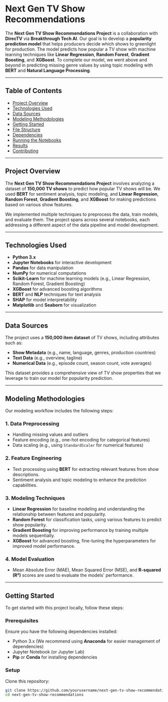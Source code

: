 # Next Gen TV Show Recommendations

The **Next Gen TV Show Recommendations Project** is a collaboration with **DirecTV** via **Breakthrough Tech AI**. Our goal is to develop a **popularity prediction model** that helps producers decide which shows to greenlight for production. The model predicts how popular a TV show with machine learning techniques like **Linear Regression**, **Random Forest**, **Gradient Boosting**, and **XGBoost**. To complete our model, we went above and beyond in predicting missing genre values by using topic modeling with **BERT** and **Natural Language Processing**. 

---

## Table of Contents

- [Project Overview](#project-overview)
- [Technologies Used](#technologies-used)
- [Data Sources](#data-sources)
- [Modeling Methodologies](#modeling-methodologies)
- [Getting Started](#getting-started)
- [File Structure](#file-structure)
- [Dependencies](#dependencies)
- [Running the Notebooks](#running-the-notebooks)
- [Results](#results)
- [Contributing](#contributing)

---

## Project Overview

The **Next Gen TV Show Recommendations Project** involves analyzing a dataset of **150,000 TV shows** to predict how popular TV shows will be. We used **BERT** for sentiment analysis, topic modeling, and **Linear Regression**, **Random Forest**, **Gradient Boosting**, and **XGBoost** for making predictions based on various show features.

We implemented multiple techniques to preprocess the data, train models, and evaluate them. The project spans across several notebooks, each addressing a different aspect of the data pipeline and model development.

---

## Technologies Used

- **Python 3.x**
- **Jupyter Notebooks** for interactive development
- **Pandas** for data manipulation
- **NumPy** for numerical computations
- **Scikit-Learn** for machine learning models (e.g., Linear Regression, Random Forest, Gradient Boosting)
- **XGBoost** for advanced boosting algorithms
- **BERT** and **NLP** techniques for text analysis
- **SHAP** for model interpretability
- **Matplotlib** and **Seaborn** for visualization

---

## Data Sources

The project uses a **150,000 item dataset** of TV shows, including attributes such as:

- **Show Metadata** (e.g., name, language, genres, production countries)
- **Text Data** (e.g., overview, tagline)
- **Numerical Data** (e.g., episode count, season count, vote averages)
  
This dataset provides a comprehensive view of TV show properties that we leverage to train our model for popularity prediction.

---

## Modeling Methodologies

Our modeling workflow includes the following steps:

### 1. **Data Preprocessing**  
   - Handling missing values and outliers
   - Feature encoding (e.g., one-hot encoding for categorical features)
   - Data scaling (e.g., using `StandardScaler` for numerical features)

### 2. **Feature Engineering**  
   - Text processing using **BERT** for extracting relevant features from show descriptions.
   - Sentiment analysis and topic modeling to enhance the prediction capabilities.

### 3. **Modeling Techniques**  
   - **Linear Regression** for baseline modeling and understanding the relationship between features and popularity.
   - **Random Forest** for classification tasks, using various features to predict show popularity.
   - **Gradient Boosting** for improving performance by training multiple models sequentially.
   - **XGBoost** for advanced boosting, fine-tuning the hyperparameters for improved model performance.

### 4. **Model Evaluation**  
   - Mean Absolute Error (MAE), Mean Squared Error (MSE), and **R-squared (R²)** scores are used to evaluate the models' performance.

---

## Getting Started

To get started with this project locally, follow these steps:

### Prerequisites

Ensure you have the following dependencies installed:

- Python 3.x (We recommend using **Anaconda** for easier management of dependencies)
- Jupyter Notebook (or Jupyter Lab)
- **Pip** or **Conda** for installing dependencies

### Setup

Clone this repository:

```bash
git clone https://github.com/yourusername/next-gen-tv-show-recommendations.git
cd next-gen-tv-show-recommendations
